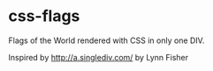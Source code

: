 css-flags
=========

Flags of the World rendered with CSS in only one DIV.

Inspired by http://a.singlediv.com/ by Lynn Fisher
